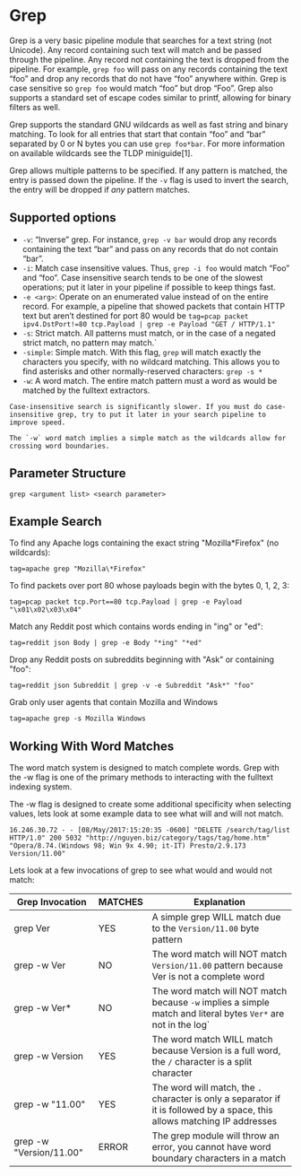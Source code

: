 # Grep

Grep is a very basic pipeline module that searches for a text string (not Unicode). Any record containing such text will match and be passed through the pipeline. Any record not containing the text is dropped from the pipeline. For example, `grep foo` will pass on any records containing the text “foo” and drop any records that do not have “foo” anywhere within. Grep is case sensitive so `grep foo` would match “foo” but drop “Foo”.  Grep also supports a standard set of escape codes similar to printf, allowing for binary filters as well.

Grep supports the standard GNU wildcards as well as fast string and binary matching.  To look for all entries that start that contain “foo” and “bar” separated by 0 or N bytes you can use `grep foo*bar`.  For more information on available wildcards see the TLDP miniguide[1].

Grep allows multiple patterns to be specified. If any pattern is matched, the entry is passed down the pipeline. If the `-v` flag is used to invert the search, the entry will be dropped if *any* pattern matches.

## Supported options

* `-v`: “Inverse” grep. For instance, `grep -v bar` would drop any records containing the text “bar” and pass on any records that do not contain “bar”.
* `-i`: Match case insensitive values. Thus, `grep -i foo` would match “Foo” and “foo”. Case insensitive search tends to be one of the slowest operations; put it later in your pipeline if possible to keep things fast.
* `-e <arg>`: Operate on an enumerated value instead of on the entire record. For example, a pipeline that showed packets that contain HTTP text but aren’t destined for port 80 would be `tag=pcap packet ipv4.DstPort!=80 tcp.Payload | grep -e Payload "GET / HTTP/1.1"`
* `-s`: Strict match.  All patterns must match, or in the case of a negated strict match, no pattern may match.`
* `-simple`: Simple match. With this flag, `grep` will match exactly the characters you specify, with no wildcard matching. This allows you to find asterisks and other normally-reserved characters: `grep -s * `
* `-w`: A word match.  The entire match pattern must a word as would be matched by the fulltext extractors.

```{attention}
Case-insensitive search is significantly slower. If you must do case-insensitive grep, try to put it later in your search pipeline to improve speed.
```

```{attention}
The `-w` word match implies a simple match as the wildcards allow for crossing word boundaries.
```

## Parameter Structure
```
grep <argument list> <search parameter>
```

## Example Search

To find any Apache logs containing the exact string "Mozilla\*Firefox" (no wildcards):

```gravwell
tag=apache grep "Mozilla\*Firefox"
```

To find packets over port 80 whose payloads begin with the bytes 0, 1, 2, 3:

```gravwell
tag=pcap packet tcp.Port==80 tcp.Payload | grep -e Payload "\x01\x02\x03\x04"
```

Match any Reddit post which contains words ending in "ing" or "ed":

```gravwell
tag=reddit json Body | grep -e Body "*ing" "*ed"
```

Drop any Reddit posts on subreddits beginning with "Ask" or containing "foo":

```gravwell
tag=reddit json Subreddit | grep -v -e Subreddit "Ask*" "foo"
```

Grab only user agents that contain Mozilla and Windows

```gravwell
tag=apache grep -s Mozilla Windows
```

## Working With Word Matches

The word match system is designed to match complete words.  Grep with the -w flag is one of the primary methods to interacting with the fulltext indexing system.

The -w flag is designed to create some additional specificity when selecting values, lets look at some example data to see what will and will not match.

```
16.246.30.72 - - [08/May/2017:15:20:35 -0600] "DELETE /search/tag/list HTTP/1.0" 200 5032 "http://nguyen.biz/category/tags/tag/home.htm" "Opera/8.74.(Windows 98; Win 9x 4.90; it-IT) Presto/2.9.173 Version/11.00"
```

Lets look at a few invocations of grep to see what would and would not match:

| Grep Invocation | MATCHES | Explanation |
|-----------------|---------|-------------|
| grep Ver        |   YES   | A simple grep WILL match due to the `Version/11.00` byte pattern |
| grep -w Ver     |   NO    | The word match will NOT match `Version/11.00` pattern because Ver is not a complete word |
| grep -w Ver*    |   NO    | The word match will NOT match because `-w` implies a simple match and literal bytes `Ver*` are not in the log` |
| grep -w Version |   YES   | The word match WILL match because Version is a full word, the `/` character is a split character |
| grep -w "11.00" |   YES   | The word will match, the `.` character is only a separator if it is followed by a space, this allows matching IP addresses |
| grep -w "Version/11.00" |  ERROR  | The grep module will throw an error, you cannot have word boundary characters in a match |
